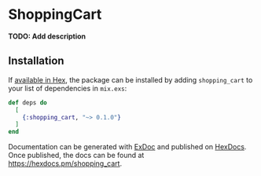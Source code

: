 # ShoppingCart

**TODO: Add description**

## Installation

If [available in Hex](https://hex.pm/docs/publish), the package can be installed
by adding `shopping_cart` to your list of dependencies in `mix.exs`:

```elixir
def deps do
  [
    {:shopping_cart, "~> 0.1.0"}
  ]
end
```

Documentation can be generated with [ExDoc](https://github.com/elixir-lang/ex_doc)
and published on [HexDocs](https://hexdocs.pm). Once published, the docs can
be found at <https://hexdocs.pm/shopping_cart>.

